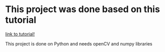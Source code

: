 # This project was done based on this tutorial 

[link to tutorial!](https://www.youtube.com/watch?v=gFcnd7wa6OE)

This project is done on Python and needs openCV and numpy libraries
